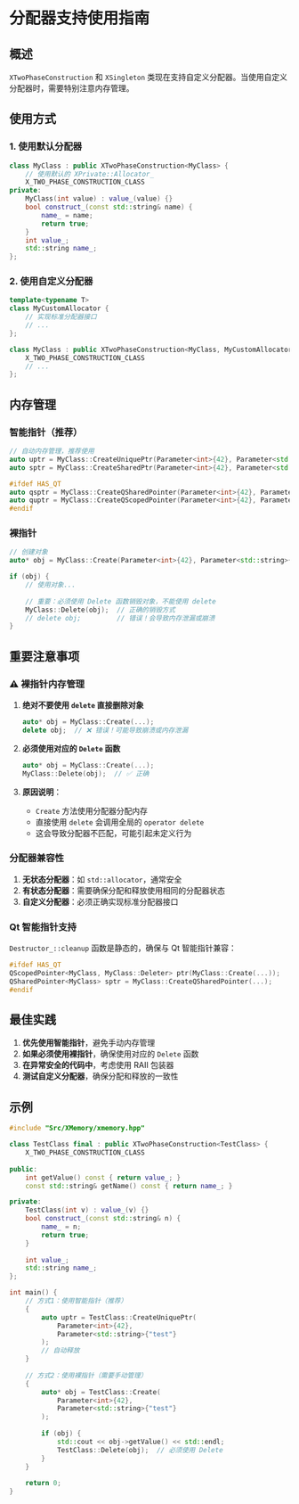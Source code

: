 # 分配器支持使用指南

## 概述

`XTwoPhaseConstruction` 和 `XSingleton` 类现在支持自定义分配器。当使用自定义分配器时，需要特别注意内存管理。

## 使用方式

### 1. 使用默认分配器

```cpp
class MyClass : public XTwoPhaseConstruction<MyClass> {
    // 使用默认的 XPrivate::Allocator_
    X_TWO_PHASE_CONSTRUCTION_CLASS
private:
    MyClass(int value) : value_(value) {}
    bool construct_(const std::string& name) { 
        name_ = name; 
        return true; 
    }
    int value_;
    std::string name_;
};
```

### 2. 使用自定义分配器

```cpp
template<typename T>
class MyCustomAllocator {
    // 实现标准分配器接口
    // ...
};

class MyClass : public XTwoPhaseConstruction<MyClass, MyCustomAllocator<MyClass>> {
    X_TWO_PHASE_CONSTRUCTION_CLASS
    // ...
};
```

## 内存管理

### 智能指针（推荐）

```cpp
// 自动内存管理，推荐使用
auto uptr = MyClass::CreateUniquePtr(Parameter<int>{42}, Parameter<std::string>{"hello"});
auto sptr = MyClass::CreateSharedPtr(Parameter<int>{42}, Parameter<std::string>{"hello"});

#ifdef HAS_QT
auto qsptr = MyClass::CreateQSharedPointer(Parameter<int>{42}, Parameter<std::string>{"hello"});
auto quptr = MyClass::CreateQScopedPointer(Parameter<int>{42}, Parameter<std::string>{"hello"});
#endif
```

### 裸指针

```cpp
// 创建对象
auto* obj = MyClass::Create(Parameter<int>{42}, Parameter<std::string>{"hello"});

if (obj) {
    // 使用对象...
    
    // 重要：必须使用 Delete 函数销毁对象，不能使用 delete
    MyClass::Delete(obj);  // 正确的销毁方式
    // delete obj;         // 错误！会导致内存泄漏或崩溃
}
```

## 重要注意事项

### ⚠️ 裸指针内存管理

1. **绝对不要使用 `delete` 直接删除对象**
   ```cpp
   auto* obj = MyClass::Create(...);
   delete obj;  // ❌ 错误！可能导致崩溃或内存泄漏
   ```

2. **必须使用对应的 `Delete` 函数**
   ```cpp
   auto* obj = MyClass::Create(...);
   MyClass::Delete(obj);  // ✅ 正确
   ```

3. **原因说明**：
   - `Create` 方法使用分配器分配内存
   - 直接使用 `delete` 会调用全局的 `operator delete`
   - 这会导致分配器不匹配，可能引起未定义行为

### 分配器兼容性

1. **无状态分配器**：如 `std::allocator`，通常安全
2. **有状态分配器**：需要确保分配和释放使用相同的分配器状态
3. **自定义分配器**：必须正确实现标准分配器接口

### Qt 智能指针支持

`Destructor_::cleanup` 函数是静态的，确保与 Qt 智能指针兼容：

```cpp
#ifdef HAS_QT
QScopedPointer<MyClass, MyClass::Deleter> ptr(MyClass::Create(...));
QSharedPointer<MyClass> sptr = MyClass::CreateQSharedPointer(...);
#endif
```

## 最佳实践

1. **优先使用智能指针**，避免手动内存管理
2. **如果必须使用裸指针**，确保使用对应的 `Delete` 函数
3. **在异常安全的代码中**，考虑使用 RAII 包装器
4. **测试自定义分配器**，确保分配和释放的一致性

## 示例

```cpp
#include "Src/XMemory/xmemory.hpp"

class TestClass final : public XTwoPhaseConstruction<TestClass> {
    X_TWO_PHASE_CONSTRUCTION_CLASS
    
public:
    int getValue() const { return value_; }
    const std::string& getName() const { return name_; }

private:
    TestClass(int v) : value_(v) {}
    bool construct_(const std::string& n) { 
        name_ = n; 
        return true; 
    }
    
    int value_;
    std::string name_;
};

int main() {
    // 方式1：使用智能指针（推荐）
    {
        auto uptr = TestClass::CreateUniquePtr(
            Parameter<int>{42}, 
            Parameter<std::string>{"test"}
        );
        // 自动释放
    }
    
    // 方式2：使用裸指针（需要手动管理）
    {
        auto* obj = TestClass::Create(
            Parameter<int>{42}, 
            Parameter<std::string>{"test"}
        );
        
        if (obj) {
            std::cout << obj->getValue() << std::endl;
            TestClass::Delete(obj);  // 必须使用 Delete
        }
    }
    
    return 0;
}
```
